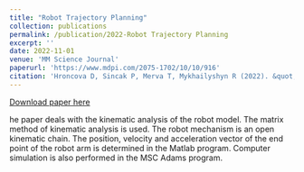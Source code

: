 ```yaml
---
title: "Robot Trajectory Planning"
collection: publications
permalink: /publication/2022-Robot Trajectory Planning
excerpt: ''
date: 2022-11-01
venue: 'MM Science Journal'
paperurl: 'https://www.mdpi.com/2075-1702/10/10/916'
citation: 'Hroncova D, Sincak P, Merva T, Mykhailyshyn R (2022). &quot;Robot Trajectory Planning.&quot; <i>MM Science Journal</i>. https://doi.org/10.17973/MMSJ.2022_11_2022093.'
---
```

[Download paper here](https://www.mmscience.eu/journal/issues/november-2022/articles/robot-trajectory-planning)

he paper deals with the kinematic analysis of the robot model. The matrix method of kinematic analysis is used. The robot mechanism is an open kinematic chain. The position, velocity and acceleration vector of the end point of the robot arm is determined in the Matlab program. Computer simulation is also performed in the MSC Adams program.